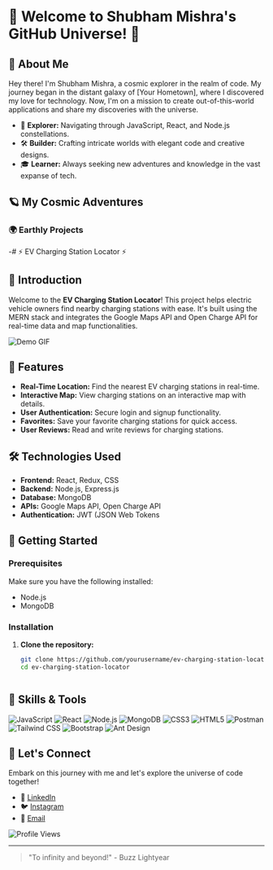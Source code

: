 # 🌟 Welcome to Shubham Mishra's GitHub Universe! 🌟

## 🚀 About Me
Hey there! I'm Shubham Mishra, a cosmic explorer in the realm of code. My journey began in the distant galaxy of [Your Hometown], where I discovered my love for technology. Now, I'm on a mission to create out-of-this-world applications and share my discoveries with the universe.

- 🌌 **Explorer:** Navigating through JavaScript, React, and Node.js constellations.
- 🛠 **Builder:** Crafting intricate worlds with elegant code and creative designs.
- 🎓 **Learner:** Always seeking new adventures and knowledge in the vast expanse of tech.

## 🪐 My Cosmic Adventures
### 🌍 Earthly Projects
-# ⚡ EV Charging Station Locator ⚡


## 🚀 Introduction
Welcome to the **EV Charging Station Locator**! This project helps electric vehicle owners find nearby charging stations with ease. It's built using the MERN stack and integrates the Google Maps API and Open Charge API for real-time data and map functionalities.

![Demo GIF](https://your-image-link.com/demo.gif)

## 🌟 Features
- **Real-Time Location:** Find the nearest EV charging stations in real-time.
- **Interactive Map:** View charging stations on an interactive map with details.
- **User Authentication:** Secure login and signup functionality.
- **Favorites:** Save your favorite charging stations for quick access.
- **User Reviews:** Read and write reviews for charging stations.

## 🛠️ Technologies Used
- **Frontend:** React, Redux, CSS
- **Backend:** Node.js, Express.js
- **Database:** MongoDB
- **APIs:** Google Maps API, Open Charge API
- **Authentication:** JWT (JSON Web Tokens

## 🚀 Getting Started

### Prerequisites
Make sure you have the following installed:
- Node.js
- MongoDB

### Installation
1. **Clone the repository:**
   ```bash
   git clone https://github.com/yourusername/ev-charging-station-locator.git
   cd ev-charging-station-locator



## 🌠 Skills & Tools
![JavaScript](https://img.shields.io/badge/-JavaScript-000?&logo=JavaScript)
![React](https://img.shields.io/badge/-React-000?&logo=React)
![Node.js](https://img.shields.io/badge/-Node.js-000?&logo=Node.js)
![MongoDB](https://img.shields.io/badge/-MongoDB-000?&logo=MongoDB)
![CSS3](https://img.shields.io/badge/-CSS3-000?&logo=CSS3)
![HTML5](https://img.shields.io/badge/-HTML5-000?&logo=HTML5)
![Postman](https://img.shields.io/badge/-Postman-000?&logo=Postman)
![Tailwind CSS](https://img.shields.io/badge/-Tailwind%20CSS-000?&logo=TailwindCSS)
![Bootstrap](https://img.shields.io/badge/-Bootstrap-000?&logo=Bootstrap)
![Ant Design](https://img.shields.io/badge/-Ant%20Design-000?&logo=AntDesign)

## 🌌 Let's Connect
Embark on this journey with me and let's explore the universe of code together!
- 💼 [LinkedIn](https://linkedin.com/in/yourusername)
- 🐦 [Instagram](https://instagram.com/su_bhmm)
- 📧 [Email](mailto:shuu.bhmmm@example.com)

![Profile Views](https://komarev.com/ghpvc/?username=yourusername&color=blue)

---

> "To infinity and beyond!" - Buzz Lightyear


